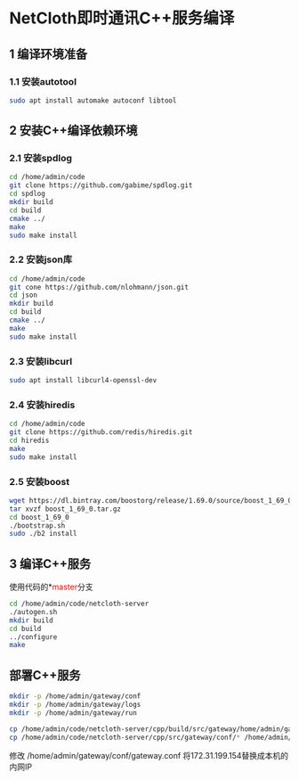 # NetCloth即时通讯C++服务编译
## 1 编译环境准备

### 1.1 安装autotool

```bash
sudo apt install automake autoconf libtool
```


## 2 安装C++编译依赖环境

### 2.1 安装spdlog

```bash
cd /home/admin/code
git clone https://github.com/gabime/spdlog.git
cd spdlog
mkdir build
cd build
cmake ../
make
sudo make install
```

### 2.2 安装json库
```bash
cd /home/admin/code
git cone https://github.com/nlohmann/json.git
cd json
mkdir build
cd build
cmake ../
make
sudo make install
```

### 2.3 安装libcurl

```bash
sudo apt install libcurl4-openssl-dev
```

### 2.4 安装hiredis

```bash
cd /home/admin/code
git clone https://github.com/redis/hiredis.git
cd hiredis
make
sudo make install
```

### 2.5 安装boost

```bash
wget https://dl.bintray.com/boostorg/release/1.69.0/source/boost_1_69_0.tar.gz
tar xvzf boost_1_69_0.tar.gz
cd boost_1_69_0
./bootstrap.sh
sudo ./b2 install
```

## 3 编译C++服务
使用代码的*<font color=red>master</font>分支

```bash
cd /home/admin/code/netcloth-server
./autogen.sh
mkdir build
cd build
../configure
make
```

## 部署C++服务

```bash
mkdir -p /home/admin/gateway/conf
mkdir -p /home/admin/gateway/logs
mkdir -p /home/admin/gateway/run

cp /home/admin/code/netcloth-server/cpp/build/src/gateway/home/admin/gateway/ /home/admin/gateway/
cp /home/admin/code/netcloth-server/cpp/src/gateway/conf/* /home/admin/gateway/conf
```

修改 /home/admin/gateway/conf/gateway.conf
将172.31.199.154替换成本机的内网IP

